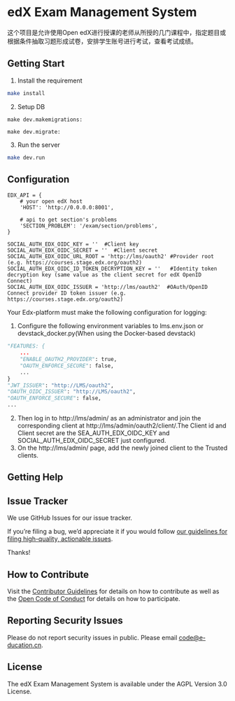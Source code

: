 # edX Exam Management System
这个项目是允许使用Open edX进行授课的老师从所授的几门课程中，指定题目或根据条件抽取习题形成试卷，安排学生账号进行考试，查看考试成绩。

## Getting Start

1. Install the requirement
```bash
make install
```

2. Setup DB
```
make dev.makemigrations:

make dev.migrate:
```

3. Run the server
```bash
make dev.run
```

## Configuration

```
EDX_API = {
    # your open edX host
    'HOST': 'http://0.0.0.0:8001',

    # api to get section's problems
    'SECTION_PROBLEM': '/exam/section/problems',
}

SOCIAL_AUTH_EDX_OIDC_KEY = ''  #Client key
SOCIAL_AUTH_EDX_OIDC_SECRET = ''  #Client secret
SOCIAL_AUTH_EDX_OIDC_URL_ROOT = 'http://lms/oauth2' #Provider root (e.g. https://courses.stage.edx.org/oauth2)
SOCIAL_AUTH_EDX_OIDC_ID_TOKEN_DECRYPTION_KEY = ''   #Identity token decryption key (same value as the client secret for edX OpenID Connect)
SOCIAL_AUTH_EDX_OIDC_ISSUER = 'http://lms/oauth2'  #OAuth/OpenID Connect provider ID token issuer (e.g. https://courses.stage.edx.org/oauth2)
```
Your Edx-platform must make the following configuration for logging:
1. Configure the following environment variables to lms.env.json or devstack_docker.py(When using the Docker-based devstack)
```python
"FEATURES: {
    ...
    "ENABLE_OAUTH2_PROVIDER": true,
    "OAUTH_ENFORCE_SECURE": false,
    ...
}
"JWT_ISSUER": "http://LMS/oauth2",
"OAUTH_OIDC_ISSUER": "http://LMS/oauth2",
"OAUTH_ENFORCE_SECURE": false,
...
```
2. Then log in to http://lms/admin/ as an administrator and join the corresponding client at http://lms/admin/oauth2/client/.The Client id and Client secret are the SEA_AUTH_EDX_OIDC_KEY and SOCIAL_AUTH_EDX_OIDC_SECRET just configured.
3. On the http://lms/admin/ page, add the newly joined client to the Trusted clients.
## Getting Help

## Issue Tracker

We use GitHub Issues for our issue tracker.

If you’re filing a bug, we’d appreciate it if you would follow [our guidelines for filing high-quality, actionable issues](https://github.com/e-ducation/edx-exam-management-system/blob/master/SUBMITTING_AN_ISSUE.md). 

Thanks!


## How to Contribute
Visit the [Contributor Guidelines](https://github.com/e-ducation/edx-exam-management-system/blob/master/CONTRIBUTING.md) for details on how to contribute as well as the [Open Code of Conduct]() for details on how to participate.


## Reporting Security Issues
Please do not report security issues in public. Please email code@e-ducation.cn.

## License
The edX Exam Management System is available under the AGPL Version 3.0 License.
